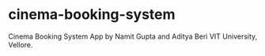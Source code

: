 # cinema-booking-system
Cinema Booking System App by Namit Gupta and Aditya Beri  VIT University, Vellore.
